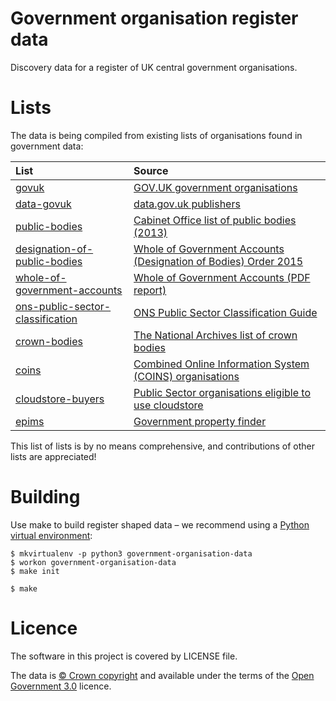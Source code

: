 # Government organisation register data

Discovery data for a register of UK central government organisations.

# Lists

The data is being compiled from existing lists of organisations found in government data:

| List | Source |
| :---         |    :--- |
|[govuk](lists/govuk) |[GOV.UK government organisations](https://www.gov.uk/government/organisations)|
|[data-govuk](lists/data-govuk) |[data.gov.uk publishers](https://data.gov.uk/publisher)|
|[public-bodies](lists/public-bodies) |[Cabinet Office list of public bodies (2013)](https://www.gov.uk/government/publications/public-bodies-2013)|
|[designation-of-public-bodies](lists/designation-of-public-bodies) |[Whole of Government Accounts (Designation of Bodies) Order 2015](http://www.legislation.gov.uk/uksi/2015/1655/made)|
|[whole-of-government-accounts](lists/whole-of-government-accounts) |[Whole of Government Accounts (PDF report)](https://www.gov.uk/government/collections/whole-of-government-accounts)|
|[ons-public-sector-classification](lists/ons-public-sector-classification) |[ONS Public Sector Classification Guide](https://www.ons.gov.uk/economy/nationalaccounts/uksectoraccounts/datasets/publicsectorclassificationguide)|
|[crown-bodies](lists/crown-bodies) |[The National Archives list of crown bodies](http://www.nationalarchives.gov.uk/information-management/re-using-public-sector-information/copyright-and-re-use/uk-crown-bodies/)|
|[coins](lists/coins) |[Combined Online Information System (COINS) organisations](https://www.whatdotheyknow.com/cy/request/list_of_public_bodies_in_the_coi#incoming-69457)|
|[cloudstore-buyers](lists/cloudstore-buyers) |[Public Sector organisations eligible to use cloudstore](https://www.gov.uk/government/publications/public-sector-organisations-eligible-to-use-cloudstore)|
|[epims](lists/epims) |[Government property finder](https://www.epims.ogc.gov.uk/government-property-finder/home.aspx)|


This list of lists is by no means comprehensive, and contributions of other lists are appreciated!

# Building

Use make to build register shaped data
– we recommend using a [Python virtual environment](http://virtualenvwrapper.readthedocs.org/en/latest/):

    $ mkvirtualenv -p python3 government-organisation-data
    $ workon government-organisation-data
    $ make init

    $ make

# Licence

The software in this project is covered by LICENSE file.

The data is [© Crown copyright](http://www.nationalarchives.gov.uk/information-management/re-using-public-sector-information/copyright-and-re-use/crown-copyright/)
and available under the terms of the [Open Government 3.0](https://www.nationalarchives.gov.uk/doc/open-government-licence/version/3/) licence.
